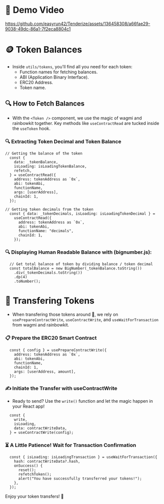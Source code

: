 # 🎥 Demo Video

https://github.com/easyrun42/Tenderize/assets/136458308/a66fae29-9038-49dc-86a1-7f2eca8804c1


# 🪙 Token Balances
- Inside `utils/tokens`, you'll find all you need for each token:
  - Function names for fetching balances.
  - ABI (Application Binary Interface).
  - ERC20 Address.
  - Token name.

## 🔍 How to Fetch Balances
- With the `<Token />` component, we use the magic of wagmi and rainbowkit together. Key methods like `useContractRead` are tucked inside the `useToken` hook.


### 🔍 Extracting Token Decimal and Token Balance
```
// Getting the balance of the token
  const {
    data: _tokenBalance,
    isLoading: isLoadingTokenBalance,
    refetch,
  } = useContractRead({
    address: tokenAddress as `0x`,
    abi: tokenAbi,
    functionName,
    args: [userAddress],
    chainId: 1,
  });

// Getting token decimals from the token
  const { data: _tokenDecimals, isLoading: isLoadingTokenDecimal } =
    useContractRead({
      address: tokenAddress as `0x`,
      abi: tokenAbi,
      functionName: "decimals",
      chainId: 1,
    });
```


### 🔍 Displaying Human Readable Balance with (bignumber.js):
```
  // Get total balance of token by dividing balance / token decimal
  const totalBalance = new BigNumber(_tokenBalance.toString())
    .div(_tokenDecimals.toString())
    .dp(4)
    .toNumber();
```


# 🔄 Transfering Tokens
- When transfering those tokens around 🚀, we rely on `usePrepareContractWrite`, `useContractWrite`, and `useWaitForTransaction` from wagmi and rainbowkit.

### 📋 Prepare the ERC20 Smart Contract
```
  const { config } = usePrepareContractWrite({
    address: tokenAddress as `0x`,
    abi: tokenAbi,
    functionName,
    chainId: 1,
    args: [userAddress, amount],
  });
```


### ✍️ Initiate the Transfer with useContractWrite
- Ready to send? Use the `write()` function and let the magic happen in your React app!
```
  const {
    write,
    isLoading,
    data: contractWriteData,
  } = useContractWrite(config);
```

### ⏳ A Little Patience! Wait for Transaction Confirmation
```
  const { isLoading: isLoadingTransaction } = useWaitForTransaction({
    hash: contractWriteData?.hash,
    onSuccess() {
      reset();
      refetchToken();
      alert("You have successfully transferred your tokens!");
    },
  });
```

Enjoy your token transfers! 🎊
